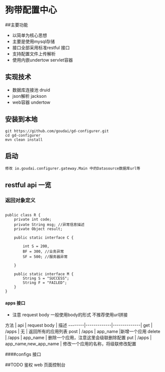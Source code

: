 # 狗带配置中心

##主要功能
* 以简单为核心思想
* 主要是使用mysql存储 
* 接口全部采用标准restful 接口
* 支持配置文件上传解析
* 使用内嵌undertow servlet容器
	
## 实现技术

* 数据库连接池 druid
* json解析 jackson
* web容器 undertow
	
## 安装到本地

	git https://github.com/goudai/gd-configurer.git
	cd gd-configurer
	mvn clean install
	
## 启动
	修改 io.goudai.configurer.gateway.Main 中的Datasource数据库url等
	
## restful api 一览


### 返回对象定义

````

public class R {
	private int code;
	private String msg; //异常信息描述
	private Object result;

	public static interface C {
		
		int S = 200, 
		BF = 300, //业务异常
		SF = 500; //服务器异常

	}

	public static interface M {
		String S = "SUCCESS";
		String F = "FAILED";
	}
}

````


#### apps 接口 

* 注意 request body 一般使用body的形式 不推荐使用url拼接 


方法    | api     | request body    | 描述
--------|-------------|--------------|
 get    | /apps    |   无   | 返回所有的应用列表
 post    | /apps    |  app_name    |新增一个应用
 delete    | /apps    | app_name    | 删除一个应用，注意这里会级联删除配置
 put    | /apps    | app_name,new_app_name | 修改一个应用的名称，将级联修改配置



####configs 接口

##TODO
	鉴权
     web 页面控制台

